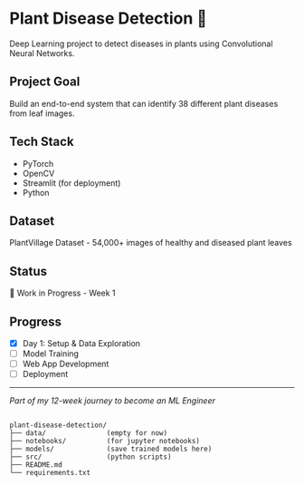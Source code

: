 # Plant Disease Detection 🌱

Deep Learning project to detect diseases in plants using Convolutional Neural Networks.

## Project Goal
Build an end-to-end system that can identify 38 different plant diseases from leaf images.

## Tech Stack
- PyTorch
- OpenCV
- Streamlit (for deployment)
- Python

## Dataset
PlantVillage Dataset - 54,000+ images of healthy and diseased plant leaves

## Status
🚧 Work in Progress - Week 1

## Progress
- [x] Day 1: Setup & Data Exploration
- [ ] Model Training
- [ ] Web App Development
- [ ] Deployment

---
*Part of my 12-week journey to become an ML Engineer*
```

plant-disease-detection/
├── data/               (empty for now)
├── notebooks/          (for jupyter notebooks)
├── models/             (save trained models here)
├── src/                (python scripts)
├── README.md
└── requirements.txt
